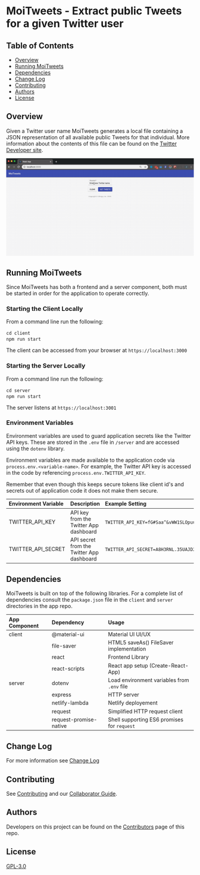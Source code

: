 # MoiTweets - Extract public Tweets for a given Twitter user

## Table of Contents

* [Overview](#overview)
* [Running MoiTweets](#running-moitweets)
* [Dependencies](#dependencies)
* [Change Log](#change-log)
* [Contributing](#contributing)
* [Authors](#authors)
* [License](#license)

## Overview

Given a Twitter user name MoiTweets generates a local file containing a JSON
representation of all available public Tweets for that individual. More 
information about the contents of this file can be found on the 
[Twitter Developer site](https://developer.twitter.com/en/docs/tweets/timelines/api-reference/get-statuses-home_timeline). 

![Tier 2 MoiTweets](./docs/MoiTweets.gif)

## Running MoiTweets

Since MoiTweets has both a frontend and a server component, both must be 
started in order for the application to operate correctly.

### Starting the Client Locally

From a command line run the following:
```
cd client
npm run start
```

The client can be accessed from your browser at `https://localhost:3000`

### Starting the Server Locally

From a command line run the following:
```
cd server
npm run start
```

The server listens at `https://localhost:3001`

### Environment Variables

Environment variables are used to guard application secrets like the Twitter
API keys. These are stored in the `.env` file in `/server` and are accessed
using the `dotenv` library.

Environment variables are made available to the
application code via `process.env.<variable-name>`. For example, the
Twitter API key is accessed in the code by referencing
`process.env.TWITTER_API_KEY`.

Remember that even though this keeps secure tokens like client id's and secrets
out of application code it does not make them secure.

| Environment Variable | Description       | Example Setting |
|:---------------------|:------------------|:----------------|
| TWITTER_API_KEY      | API key from the Twitter App dashboard | `TWITTER_API_KEY=fG#Saa^&vWW1SLOpuuj0uX2G`
| TWITTER_API_SECRET   | API secret from the Twitter App dashboard | `TWITTER_API_SECRET=A8H3RNL.35UAJD26JEOKJMNDAD0.UDNLADMEMCI2UCNH5UF48KDMB3DD5NW` |

## Dependencies

MoiTweets is built on top of the following libraries. For a complete list of 
dependencies consult the `package.json` file in the `client` and `server`
directories in the app repo.

| App Component | Dependency | Usage |
|:--------------|:-----------|:------|
| client        | @material-ui           | Material UI UI/UX|
|               | file-saver             | HTML5 saveAs() FileSaver implementation |
|               | react                  | Frontend Library |
|               | react-scripts          | React app setup (Create-React-App) |
| server        | dotenv                 | Load environment variables from `.env` file | 
|               | express                | HTTP server |
|               | netlify-lambda         | Netlify deployement |
|               | request                | Simplified HTTP request client |
|               | request-promise-native | Shell supporting ES6 promises for `request` |

## Change Log

For more information see [Change Log](https://github.com/chingu-x/moitweets/blob/development/docs/CHANGELOG.md)

## Contributing

See [Contributing](https://github.com/chingu-x/moitweets/blob/development/docs/CONTRIBUTING.md)
and our [Collaborator Guide](https://github.com/chingu-x/moitweets/blob/development/docs/COLLABORATOR_GUIDE.md).

## Authors

Developers on this project can be found on the [Contributors](https://github.com/chingu-x/moitweets/graphs/contributors) page of this repo.

## License

[GPL-3.0](https://tldrlegal.com/license/gnu-general-public-license-v3-(gpl-3))
